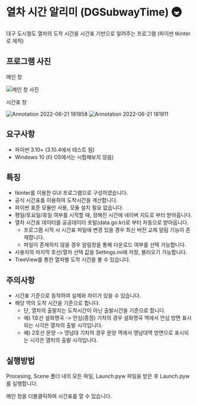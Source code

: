 # 열차 시간 알리미 (DGSubwayTime) 🚇 
대구 도시철도 열차의 도착 시간을 시간표 기반으로 알려주는 프로그램 (파이썬 tkinter로 제작)

## 프로그램 사진

메인 창

![메인 창 사진](https://user-images.githubusercontent.com/60684821/174765424-98a0ffcf-2ba3-44b0-83ee-74f0521a60a5.jpg)

시간표 창

![Annotation 2022-06-21 181858](https://user-images.githubusercontent.com/60684821/174765431-6ad8fdf2-3fb9-4aa2-9192-52258a31a5f1.jpg)
![Annotation 2022-06-21 181911](https://user-images.githubusercontent.com/60684821/174765435-0513943b-f2ba-411a-bdad-88ebacf487a8.jpg)


## 요구사항
* 파이썬 3.10+ (3.10.4에서 테스트 됨)
* Windows 10 (타 OS에서는 시험해보지 않음)

## 특징
* tkinter를 이용한 GUI 프로그램으로 구성하였습니다.
* 공식 시간표를 이용하여 도착시간을 계산합니다.
* 파이썬 표준 모듈만 사용, 모듈 설치 필요 없습니다.
* 평일/토요일/휴일 여부를 시작할 때, 정해진 시간에 네이버 지도로 부터 받아옵니다.
* 열차 시간표 데이터를 공공데이터 포털(data.go.kr)로 부터 자동으로 받아옵니다.
  * 프로그램 시작 시 시간표 파일에 변경 있을 경우 최신 버전 교체 알림 기능이 존재합니다.
  * 파일이 존재하지 않을 경우 알림창을 통해 다운로드 여부를 선택 가능합니다.
* 사용자의 마지막 호선/열차 선택 값을 Settings.ini에 저장, 불러오기 가능합니다.
* TreeView를 통한 열차별 도착 시간을 볼 수 있습니다.

## 주의사항
* 시간표 기준으로 동작하여 실제와 차이가 있을 수 있습니다.
* 해당 역의 도착 시간을 기준으로 합니다.
  * 단, 열차의 출발지는 도착시간이 아닌 출발시간을 기준으로 합니다.
  * 예) 1호선 설화명곡 -> 안심(종점) 기차의 경우 설화명곡 역에서 안심 방면 표시되는 시각은 열차의 출발 시각입니다.
  * 예) 2호선 문양 -> 영남대 기차의 경우 문양 역에서 영남대역 방면으로 표시되는 시각은 열차의 출발 시각입니다.

## 실행방법
Procesing, Scene 폴더 내의 모든 파일, Launch.pyw 파일을 받은 후 Launch.pyw를 실행합니다.

메인 창을 더블클릭하여 시간표를 열 수 있습니다.
